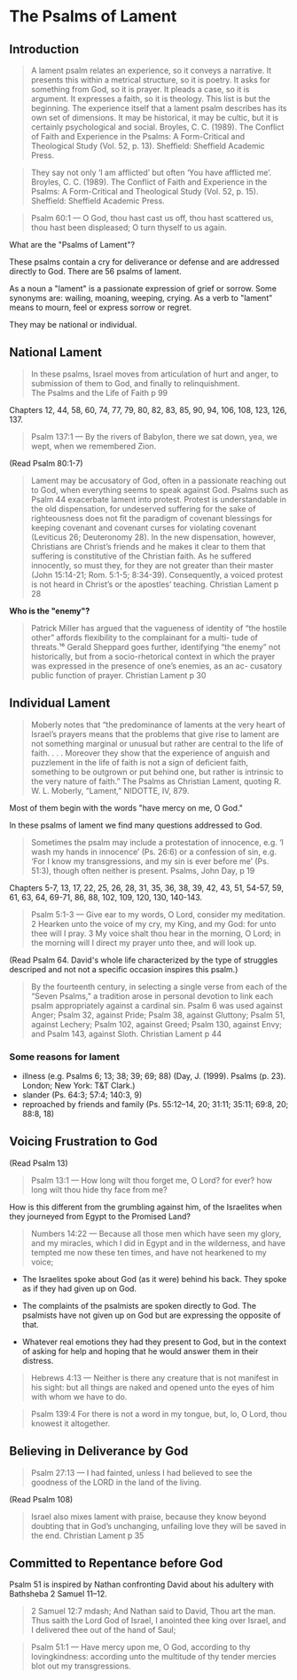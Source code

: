 # The Psalms of Lament

## Introduction

> A lament psalm relates an experience, so it conveys a narrative. It presents this within a metrical structure, so it is poetry. It asks for something from God, so it is prayer. It pleads a case, so it is argument. It expresses a faith, so it is theology. This list is but the beginning. The experience itself that a lament psalm describes has its own set of dimensions. It may be historical, it may be cultic, but it is certainly psychological and social.
> Broyles, C. C. (1989). The Conflict of Faith and Experience in the Psalms: A Form-Critical and Theological Study (Vol. 52, p. 13). Sheffield: Sheffield Academic Press.

> They say not only ‘I am afflicted’ but often ‘You have afflicted me’.
> Broyles, C. C. (1989). The Conflict of Faith and Experience in the Psalms: A Form-Critical and Theological Study (Vol. 52, p. 15). Sheffield: Sheffield Academic Press.

> Psalm 60:1 &mdash; O God, thou hast cast us off, thou hast scattered us, thou hast been displeased; O turn thyself to us again.

What are the "Psalms of Lament"?

These psalms contain a cry for deliverance or defense and are addressed directly to God. There are 56 psalms of lament.

As a noun a "lament" is a passionate expression of grief or sorrow. Some synonyms are:	wailing, moaning, weeping, crying. As a verb to "lament" means to mourn, feel or express sorrow or regret.

They may be national or individual. 

## National Lament

> In these psalms, Israel moves from articulation of hurt and anger, to submission of them to God, and finally to relinquishment.  
> The Psalms and the Life of Faith p 99

Chapters 12, 44, 58, 60, 74, 77, 79, 80, 82, 83, 85, 90, 94, 106, 108, 123, 126, 137.

> Psalm 137:1 &mdash; By the rivers of Babylon, there we sat down, yea, we wept, when we remembered Zion.

(Read Psalm 80:1-7)

> Lament may be accusatory of God, often in a passionate reaching  out to God, when everything seems to speak against God. Psalms  such as Psalm 44 exacerbate lament into protest. Protest is 
understandable in the old dispensation, for undeserved suffering for  the sake of righteousness does not fit the paradigm of covenant  blessings for keeping covenant and covenant curses for violating  covenant (Leviticus 26; Deuteronomy 28). In the new dispensation,  however, Christians are Christ’s friends and he makes it clear to them  that suffering is constitutive of the Christian faith. As he suffered  innocently, so must they, for they are not greater than their master  (John 15:14-21; Rom. 5:1-5; 8:34-39). Consequently, a voiced protest is  not heard in Christ’s or the apostles’ teaching.
> Christian Lament p 28

**Who is the "enemy"?**

> Patrick Miller has argued that the vagueness of identity  of “the hostile other” affords flexibility to the complainant for a multi-  tude of threats.¹⁶ Gerald Sheppard goes further, identifying “the  enemy” not historically, but from a socio-rhetorical context in which  the prayer was expressed in the presence of one’s enemies, as an ac-  cusatory public function of prayer.
> Christian Lament p 30

## Individual Lament

> Moberly notes that “the predominance of laments at the very heart of  Israel’s prayers means that the problems that give rise to lament are  not something marginal or unusual but rather are central to the life of  faith. . . . Moreover they show that the experience of anguish and  puzzlement in the life of faith is not a sign of deficient faith, something to be outgrown or put behind one, but rather is intrinsic to the  very nature of faith.”
> The Psalms as Christian Lament, quoting R. W. L. Moberly, “Lament,” NIDOTTE, IV, 879.

Most of them begin with the words "have mercy on me, O God."

In these psalms of lament we find many questions addressed to God.

> Sometimes the psalm may include a protestation of innocence, e.g. ‘I wash my hands in innocence’ (Ps. 26:6) or a confession of sin, e.g. ‘For I know my transgressions, and my sin is ever before me’ (Ps. 51:3), though often neither is present.
> Psalms, John Day, p 19

Chapters 5-7, 13, 17, 22, 25, 26, 28, 31, 35, 36, 38, 39, 42, 43, 51, 54-57, 59, 61, 63, 64, 69-71, 86, 88, 102, 109, 120, 130, 140-143.

> Psalm 5:1-3 &mdash; Give ear to my words, O Lord, consider my meditation. 2 Hearken unto the voice of my cry, my King, and my God: for unto thee will I pray. 3 My voice shalt thou hear in the morning, O Lord; in the morning will I direct my prayer unto thee, and will look up.

(Read Psalm 64. David's whole life characterized by the type of struggles descriped and not not a specific occasion inspires this psalm.)

> By the  fourteenth century, in selecting a single verse from each of the  “Seven Psalms,” a tradition arose in personal devotion to link each  psalm appropriately against a cardinal sin. Psalm 6 was used against  Anger; Psalm 32, against Pride; Psalm 38, against Gluttony; Psalm 51, 
against Lechery; Psalm 102, against Greed; Psalm 130, against Envy;  and Psalm 143, against Sloth.
> Christian Lament p 44

### Some reasons for lament

* illness (e.g. Psalms 6; 13; 38; 39; 69; 88) (Day, J. (1999). Psalms (p. 23). London; New York: T&T Clark.)
* slander (Ps. 64:3; 57:4; 140:3, 9)
* reproached by friends and family (Ps. 55:12–14, 20; 31:11; 35:11; 69:8, 20; 88:8, 18)

## Voicing Frustration to God

(Read Psalm 13)

> Psalm 13:1 &mdash; How long wilt thou forget me, O Lord? for ever? how long wilt thou hide thy face from me?

How is this different from the grumbling against him, of the Israelites when they journeyed from Egypt to the Promised Land?

> Numbers 14:22 &mdash; Because all those men which have seen my glory, and my miracles, which I did in Egypt and in the wilderness, and have tempted me now these ten times, and have not hearkened to my voice;

- The Israelites spoke about God (as it were) behind his back. They spoke as if they had given up on God.

- The complaints of the psalmists are spoken directly to God. The psalmists have not given up on God but are expressing the opposite of that. 

- Whatever real emotions they had they present to God, but in the context of asking for help and hoping that he would answer them in their distress.

> Hebrews 4:13 &mdash; Neither is there any creature that is not manifest in his sight: but all things are naked and opened unto the eyes of him with whom we have to do.

> Psalm 139:4 For there is not a word in my tongue, but, lo, O Lord, thou knowest it altogether.

## Believing in Deliverance by God

> Psalm 27:13 &mdash; I had fainted, unless I had believed to see the goodness of the LORD in the land of the living.

(Read Psalm 108)

>  Israel also mixes  lament with praise, because they know beyond doubting that in  God’s unchanging, unfailing love they will be saved in the end.
> Christian Lament p 35

## Committed to Repentance before God

Psalm 51 is inspired by Nathan confronting David about his adultery with Bathsheba 2 Samuel 11–12.

> 2 Samuel 12:7 mdash; And Nathan said to David, Thou art the man. Thus saith the Lord God of Israel, I anointed thee king over Israel, and I delivered thee out of the hand of Saul;

<!-- -->

> Psalm 51:1 &mdash; Have mercy upon me, O God, according to thy lovingkindness: according unto the multitude of thy tender mercies blot out my transgressions.